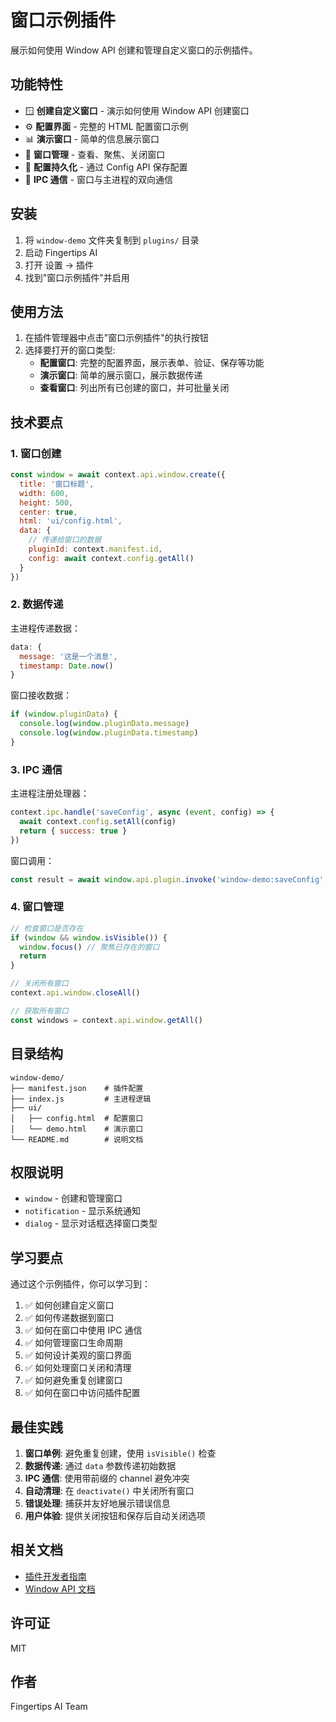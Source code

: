 # 窗口示例插件

展示如何使用 Window API 创建和管理自定义窗口的示例插件。

## 功能特性

- 🪟 **创建自定义窗口** - 演示如何使用 Window API 创建窗口
- ⚙️ **配置界面** - 完整的 HTML 配置窗口示例
- 📊 **演示窗口** - 简单的信息展示窗口
- 🔄 **窗口管理** - 查看、聚焦、关闭窗口
- 💾 **配置持久化** - 通过 Config API 保存配置
- 📨 **IPC 通信** - 窗口与主进程的双向通信

## 安装

1. 将 `window-demo` 文件夹复制到 `plugins/` 目录
2. 启动 Fingertips AI
3. 打开 设置 → 插件
4. 找到"窗口示例插件"并启用

## 使用方法

1. 在插件管理器中点击"窗口示例插件"的执行按钮
2. 选择要打开的窗口类型:
   - **配置窗口**: 完整的配置界面，展示表单、验证、保存等功能
   - **演示窗口**: 简单的展示窗口，展示数据传递
   - **查看窗口**: 列出所有已创建的窗口，并可批量关闭

## 技术要点

### 1. 窗口创建

```javascript
const window = await context.api.window.create({
  title: '窗口标题',
  width: 600,
  height: 500,
  center: true,
  html: 'ui/config.html',
  data: {
    // 传递给窗口的数据
    pluginId: context.manifest.id,
    config: await context.config.getAll()
  }
})
```

### 2. 数据传递

主进程传递数据：

```javascript
data: {
  message: '这是一个消息',
  timestamp: Date.now()
}
```

窗口接收数据：

```javascript
if (window.pluginData) {
  console.log(window.pluginData.message)
  console.log(window.pluginData.timestamp)
}
```

### 3. IPC 通信

主进程注册处理器：

```javascript
context.ipc.handle('saveConfig', async (event, config) => {
  await context.config.setAll(config)
  return { success: true }
})
```

窗口调用：

```javascript
const result = await window.api.plugin.invoke('window-demo:saveConfig', config)
```

### 4. 窗口管理

```javascript
// 检查窗口是否存在
if (window && window.isVisible()) {
  window.focus() // 聚焦已存在的窗口
  return
}

// 关闭所有窗口
context.api.window.closeAll()

// 获取所有窗口
const windows = context.api.window.getAll()
```

## 目录结构

```
window-demo/
├── manifest.json    # 插件配置
├── index.js         # 主进程逻辑
├── ui/
│   ├── config.html  # 配置窗口
│   └── demo.html    # 演示窗口
└── README.md        # 说明文档
```

## 权限说明

- `window` - 创建和管理窗口
- `notification` - 显示系统通知
- `dialog` - 显示对话框选择窗口类型

## 学习要点

通过这个示例插件，你可以学习到：

1. ✅ 如何创建自定义窗口
2. ✅ 如何传递数据到窗口
3. ✅ 如何在窗口中使用 IPC 通信
4. ✅ 如何管理窗口生命周期
5. ✅ 如何设计美观的窗口界面
6. ✅ 如何处理窗口关闭和清理
7. ✅ 如何避免重复创建窗口
8. ✅ 如何在窗口中访问插件配置

## 最佳实践

1. **窗口单例**: 避免重复创建，使用 `isVisible()` 检查
2. **数据传递**: 通过 `data` 参数传递初始数据
3. **IPC 通信**: 使用带前缀的 channel 避免冲突
4. **自动清理**: 在 `deactivate()` 中关闭所有窗口
5. **错误处理**: 捕获并友好地展示错误信息
6. **用户体验**: 提供关闭按钮和保存后自动关闭选项

## 相关文档

- [插件开发者指南](../../docs/PLUGIN_DEVELOPER_GUIDE.md)
- [Window API 文档](../../docs/PLUGIN_DEVELOPER_GUIDE.md#7-window-api)

## 许可证

MIT

## 作者

Fingertips AI Team
